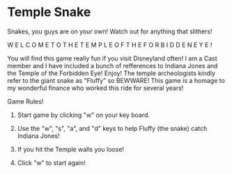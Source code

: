 # Temple Snake

Snakes, you guys are on your own!
Watch out for anything that slithers!
    
W E L C O M E  T O  T H E  T E M P L E 
O F  T H E  F O R B I D D E N  E Y E ! 
        
You will find this game really fun if you visit Disneyland often!
I am a Cast member and I have included a bunch of refferences to
Indiana Jones and the Temple of the Forbidden Eye! Enjoy!
The temple archeologists kindly refer to the giant snake
as "Fluffy" so BEWWARE! This game is a homage to my wonderful
finance who worked this ride
for several years!

Game Rules!
    
1) Start game by clicking "w" on your key board.
    
2) Use the "w", "s", "a", and "d" keys to help Fluffy (the snake) catch Indiana Jones!

3) If you hit the Temple walls you loose!

4) Click "w" to start again!